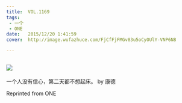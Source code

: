 ```yaml
---
title:	VOL.1169
tags:
 - 一个
 - ONE
date:	2015/12/20 1:41:59
cover:	http://image.wufazhuce.com/FjCfFjFMGv83u5oCyOUlY-VNP6N8

---
```

![](http://image.wufazhuce.com/FjCfFjFMGv83u5oCyOUlY-VNP6N8)
---

一个人没有信心，第二天都不想起床。 by 康德
 
Reprinted from ONE
